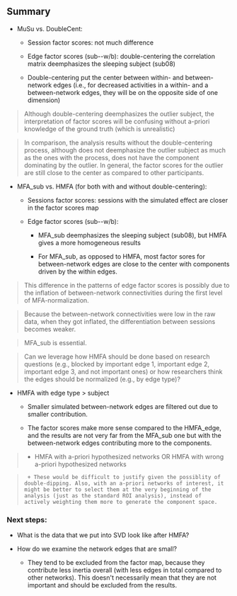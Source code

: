 ## Summary

+ MuSu vs. DoubleCent:
	
	+ Session factor scores: not much difference

	+ Edge factor scores (sub--w/b): double-centering the correlation matrix deemphasizes the sleeping subject (sub08) 

	+ Double-centering put the center between within- and between-network edges (i.e., for decreased activities in a within- and a between-network edges, they will be on the opposite side of one dimension)

 > Although double-centering deemphasizes the outlier subject, the interpretation of factor scores will be confusing without a-priori knowledge of the ground truth (which is unrealistic)

 > In comparison, the analysis results without the double-centering process, although does not deemphasize the outlier subject as much as the ones with the process, does not have the component dominating by the outlier. In general, the factor scores for the outlier are still close to the center as compared to other participants.
 
 + MFA_sub vs. HMFA (for both with and without double-centering):

 	+ Sessions factor scores: sessions with the simulated effect are closer in the factor scores map

 	+ Edge factor scores (sub--w/b): 

 		+ MFA_sub deemphasizes the sleeping subject (sub08), but HMFA gives a more homogeneous results

 		+ For MFA_sub, as opposed to HMFA, most factor sores for between-network edges are close to the center with components driven by the within edges.

 > This difference in the patterns of edge factor scores is possibly due to the inflation of between-network connectivities during the first level of MFA-normalization.

 > Because the between-network connectivities were low in the raw data, when they got inflated, the differentiation between sessions becomes weaker.

 > MFA_sub is essential.

 > Can we leverage how HMFA should be done based on research questions (e.g., blocked by important edge 1, important edge 2, important edge 3, and not important ones) or how researchers think the edges should be normalized (e.g., by edge type)?

 + HMFA with edge type > subject

 	+ Smaller simulated between-network edges are filtered out due to smaller contribution.

 	+ The factor scores make more sense compared to the HMFA_edge, and the results are not very far from the MFA_sub one but with the between-network edges contributing more to the components.


 > + HMFA with a-priori hypothesized networks OR HMFA with wrong a-priori hypothesized networks
 
 >		+ These would be difficult to justify given the possiblity of double-dipping. Also, with an a-priori networks of interest, it might be better to select them at the very beginning of the analysis (just as the standard ROI analysis), instead of actively weighting them more to generate the component space.

### Next steps:

+ What is the data that we put into SVD look like after HMFA?

+ How do we examine the network edges that are small? 

	+ They tend to be excluded from the factor map, because they contribute less inertia overall (with less edges in total compared to other networks). This doesn't necessarily mean that they are not important and should be excluded from the results. 	
 
